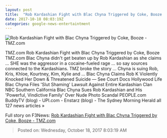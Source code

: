 ```yaml
---
layout: post
title:  "Rob Kardashian Fight with Blac Chyna Triggered by Coke, Booze - TMZ.com"
date: 2017-10-18 08:03:19Z
categories: google-news-entertaintment
---
```


![Rob Kardashian Fight with Blac Chyna Triggered by Coke, Booze - TMZ.com](https://media.tmz.com/2017/10/17/1017-rob-blac-chyna-e-news-03-1200x630.jpg)

TMZ.com Rob Kardashian Fight with Blac Chyna Triggered by Coke, Booze TMZ.com Blac Chyna didn't get beaten up by Rob Kardashian as she claims ... SHE was the aggressor in a cocaine-fueled rage ... so say sources connected to the Kardashians. TMZ broke the story ... Chyna is suing Rob, Kris, Khloe, Kourtney, Kim, Kylie and ... Blac Chyna Claims Rob K Violently Knocked Her Down & Threatened Suicide — See Court Docs Hollywood Life Blac Chyna Files 'Slut Shaming' Lawsuit Against Entire Kardashian Clan NBC Southern California Blac Chyna Sues Rob Kardashian and His 'Powerful, Vindictive Family' Over Nude Photo Scandal PEOPLE.com BuddyTV (blog) - UPI.com - Enstarz (blog) - The Sydney Morning Herald all 127 news articles »


Full story on F3News: [Rob Kardashian Fight with Blac Chyna Triggered by Coke, Booze - TMZ.com](http://www.f3nws.com/n/AXe2XE)

> Posted on: Wednesday, October 18, 2017 8:03:19 AM
